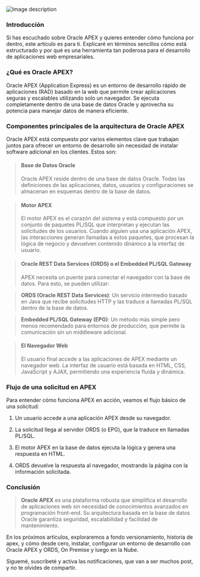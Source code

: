 ![Image description](https://dev-to-uploads.s3.amazonaws.com/uploads/articles/zrpu8lxto1da47qot373.jpeg)

### **Introducción**

Si has escuchado sobre Oracle APEX y quieres entender cómo funciona por dentro, este artículo es para ti. Explicaré en términos sencillos cómo está estructurado y por qué es una herramienta tan poderosa para el desarrollo de aplicaciones web empresariales.

### **¿Qué es Oracle APEX?**
Oracle APEX (Application Express) es un entorno de desarrollo rápido de aplicaciones (RAD) basado en la web que permite crear aplicaciones seguras y escalables utilizando solo un navegador. Se ejecuta completamente dentro de una base de datos Oracle y aprovecha su potencia para manejar datos de manera eficiente.

### **Componentes principales de la arquitectura de Oracle APEX**
Oracle APEX está compuesto por varios elementos clave que trabajan juntos para ofrecer un entorno de desarrollo sin necesidad de instalar software adicional en los clientes. Estos son:

> #### Base de Datos Oracle
> Oracle APEX reside dentro de una base de datos Oracle. Todas las definiciones de las aplicaciones, datos, usuarios y configuraciones se almacenan en esquemas dentro de la base de datos.

> #### Motor APEX
> El motor APEX es el corazón del sistema y está compuesto por un conjunto de paquetes PL/SQL que interpretan y ejecutan las solicitudes de los usuarios. Cuando alguien usa una aplicación APEX, las interacciones generan llamadas a estos paquetes, que procesan la lógica de negocio y devuelven contenido dinámico a la interfaz de usuario.

> #### Oracle REST Data Services (ORDS) o el Embedded PL/SQL Gateway
> APEX necesita un puente para conectar el navegador con la base de datos. Para esto, se pueden utilizar:

> **ORDS (Oracle REST Data Services)**: Un servicio intermedio basado en Java que recibe solicitudes HTTP y las traduce a llamadas PL/SQL dentro de la base de datos.

> **Embedded PL/SQL Gateway (EPG)**: Un método más simple pero menos recomendado para entornos de producción, que permite la comunicación sin un middleware adicional.

> #### El Navegador Web
> El usuario final accede a las aplicaciones de APEX mediante un navegador web. La interfaz de usuario está basada en HTML, CSS, JavaScript y AJAX, permitiendo una experiencia fluida y dinámica.

### **Flujo de una solicitud en APEX**

Para entender cómo funciona APEX en acción, veamos el flujo básico de una solicitud:

1. Un usuario accede a una aplicación APEX desde su navegador.

2. La solicitud llega al servidor ORDS (o EPG), que la traduce en llamadas PL/SQL.

3. El motor APEX en la base de datos ejecuta la lógica y genera una respuesta en HTML.

4. ORDS devuelve la respuesta al navegador, mostrando la página con la información solicitada.

### **Conclusión**

>  **Oracle APEX** es una plataforma robusta que simplifica el desarrollo de aplicaciones web sin necesidad de conocimientos avanzados en programación front-end. Su arquitectura basada en la base de datos Oracle garantiza seguridad, escalabilidad y facilidad de mantenimiento.

En los próximos artículos, exploraremos a fondo versionamiento, historia de apex, y cómo desde cero, instalar, configurar un entorno de desarrollo con Oracle APEX y ORDS, On Premise y luego en la Nube.

Siguemé, suscribeté y activa las notificaciones, que van a ser muchos post, y no te olvides de compartir.

